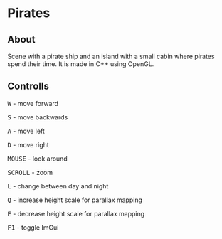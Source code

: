 # Pirates

## About

Scene with a pirate ship and an island with a small cabin where pirates spend their time.
It is made in C++ using OpenGL.


## Controlls

<kbd>W</kbd> - move forward

<kbd>S</kbd> - move backwards

<kbd>A</kbd> - move left

<kbd>D</kbd> - move right

<kbd>MOUSE</kbd> - look around

<kbd>SCROLL</kbd> - zoom

<kbd>L</kbd> - change between day and night

<kbd>Q</kbd> - increase height scale for parallax mapping

<kbd>E</kbd> - decrease height scale for parallax mapping

<kbd>F1</kbd> - toggle ImGui
